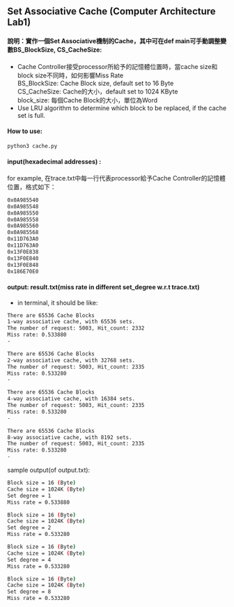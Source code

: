 ## Set Associative Cache (Computer Architecture Lab1)

#### 說明：實作一個Set Associative機制的Cache，其中可在def main可手動調整變數BS_BlockSize, CS_CacheSize: <br>
- Cache Controller接受processor所給予的記憶體位置時，當cache size和block size不同時，如何影響Miss Rate <br>
    BS_BlockSize: Cache Block size, default set to 16 Byte <br>
    CS_CacheSize: Cache的大小，default set to 1024 KByte <br>
    block_size: 每個Cache Block的大小，單位為Word <br> 
-  Use LRU algorithm to determine which block to be replaced, if the cache set is full. <br> 

#### How to use: <br>
```bash
python3 cache.py 
```
#### input(hexadecimal addresses) :
for example, 在trace.txt中每一行代表processor給予Cache Controller的記憶體位置，格式如下：
```bash
0x0A985540
0x0A985548
0x0A985550
0x0A985558
0x0A985560
0x0A985568
0x11D763A0
0x11D763A0
0x13F0E838
0x13F0E840
0x13F0E848
0x186E70E0
```

#### output: result.txt(miss rate in different set_degree w.r.t trace.txt) <br> 

- in terminal, it should be like: 
```bash
There are 65536 Cache Blocks
1-way associative cache, with 65536 sets.
The number of request: 5003, Hit_count: 2332
Miss rate: 0.533880
-

There are 65536 Cache Blocks
2-way associative cache, with 32768 sets.
The number of request: 5003, Hit_count: 2335
Miss rate: 0.533280
-

There are 65536 Cache Blocks
4-way associative cache, with 16384 sets.
The number of request: 5003, Hit_count: 2335
Miss rate: 0.533280
-

There are 65536 Cache Blocks
8-way associative cache, with 8192 sets.
The number of request: 5003, Hit_count: 2335
Miss rate: 0.533280
-
```

sample output(of output.txt):
```bash
Block size = 16 (Byte)
Cache size = 1024K (Byte)
Set degree = 1
Miss rate = 0.533880

Block size = 16 (Byte)
Cache size = 1024K (Byte)
Set degree = 2
Miss rate = 0.533280

Block size = 16 (Byte)
Cache size = 1024K (Byte)
Set degree = 4
Miss rate = 0.533280

Block size = 16 (Byte)
Cache size = 1024K (Byte)
Set degree = 8
Miss rate = 0.533280
```
